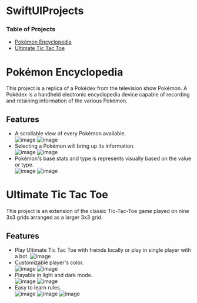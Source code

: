 # SwiftUIProjects

### Table of Projects
- [Pokémon Encyclopedia](#pokémon-encyclopedia)
- [Ultimate Tic Tac Toe](#ultimate-tic-tac-toe)

# Pokémon Encyclopedia 
This project is a replica of a Pokédex from the television show Pokémon. A Pokédex is a handheld electronic encyclopedia device capable of recording and retaining information of the various Pokémon. 

## Features
- A scrollable view of every Pokémon available.<br/>
![image](https://github.com/steven-phun/SwiftUIPhotos/blob/main/Pokemon/ListView1.png)
![image](https://github.com/steven-phun/SwiftUIPhotos/blob/main/Pokemon/ListView2.png)
- Selecting a Pokémon will bring up its information.<br/>
![image](https://github.com/steven-phun/SwiftUIPhotos/blob/main/Pokemon/Preview1.png)
![image](https://github.com/steven-phun/SwiftUIPhotos/blob/main/Pokemon/Preview2.png)
- Pokémon's base stats and type is represents visually based on the value or type.</br>
![image](https://github.com/steven-phun/SwiftUIPhotos/blob/main/Pokemon/ColorBars1.png)
![image](https://github.com/steven-phun/SwiftUIPhotos/blob/main/Pokemon/ColorBars2.png)


# Ultimate Tic Tac Toe
This project is an extension of the classic Tic-Tac-Toe game played on nine 3x3 grids arranged as a larger 3x3 grid.

## Features
- Play Ultimate Tic Tac Toe with freinds locally or play in single player with a bot.
![image](https://github.com/steven-phun/SwiftUIPhotos/blob/main/UltimateTicTacToe/HomeScreen.png)
- Customizable player's color.</br>
![image](https://github.com/steven-phun/SwiftUIPhotos/blob/main/UltimateTicTacToe/Settings.png)
![image](https://github.com/steven-phun/SwiftUIPhotos/blob/main/UltimateTicTacToe/Color%20Preference.png)
- Playable in light and dark mode.</br>
![image](https://github.com/steven-phun/SwiftUIPhotos/blob/main/UltimateTicTacToe/LightMode.png)
![image](https://github.com/steven-phun/SwiftUIPhotos/blob/main/UltimateTicTacToe/DarkMode.png)
- Easy to learn rules.</br>
![image](https://github.com/steven-phun/SwiftUIPhotos/blob/main/UltimateTicTacToe/Rule1.png)
![image](https://github.com/steven-phun/SwiftUIPhotos/blob/main/UltimateTicTacToe/Rule2.png)
![image](https://github.com/steven-phun/SwiftUIPhotos/blob/main/UltimateTicTacToe/Rule3.png)
